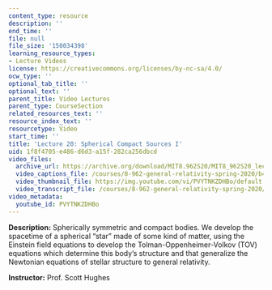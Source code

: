 ```yaml
---
content_type: resource
description: ''
end_time: ''
file: null
file_size: '150034398'
learning_resource_types:
- Lecture Videos
license: https://creativecommons.org/licenses/by-nc-sa/4.0/
ocw_type: ''
optional_tab_title: ''
optional_text: ''
parent_title: Video Lectures
parent_type: CourseSection
related_resources_text: ''
resource_index_text: ''
resourcetype: Video
start_time: ''
title: 'Lecture 20: Spherical Compact Sources I'
uid: 1f8f4705-e486-d6d3-a15f-282ca256dbcd
video_files:
  archive_url: https://archive.org/download/MIT8.962S20/MIT8_962S20_lec20_300k.mp4
  video_captions_file: /courses/8-962-general-relativity-spring-2020/b4ab5d5111945b0aa836729cbcf40d01_PVYTNKZDHBo.vtt
  video_thumbnail_file: https://img.youtube.com/vi/PVYTNKZDHBo/default.jpg
  video_transcript_file: /courses/8-962-general-relativity-spring-2020/96fab1aa22da86fbde1c5abc5b6b8c7e_PVYTNKZDHBo.pdf
video_metadata:
  youtube_id: PVYTNKZDHBo
---
```


**Description:** Spherically symmetric and compact bodies. We develop the spacetime of a spherical “star” made of some kind of matter, using the Einstein field equations to develop the Tolman-Oppenheimer-Volkov (TOV) equations which determine this body’s structure and that generalize the Newtonian equations of stellar structure to general relativity.

**Instructor:** Prof. Scott Hughes

